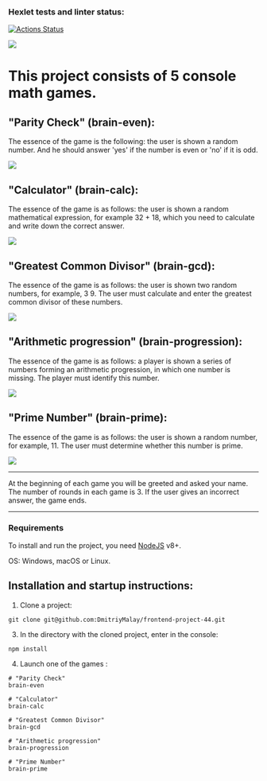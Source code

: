 ### Hexlet tests and linter status:

[![Actions Status](https://github.com/DmitriyMalay/frontend-project-44/actions/workflows/hexlet-check.yml/badge.svg)](https://github.com/DmitriyMalay/frontend-project-44/actions)

<a href="https://codeclimate.com/github/DmitriyMalay/frontend-project-44/maintainability"><img src="https://api.codeclimate.com/v1/badges/2ee7aea3e98b50a49ecb/maintainability" /></a>

# This project consists of 5 console math games.

## "Parity Check" (brain-even):

The essence of the game is the following: the user is shown a random number. And he should answer 'yes' if the number is even or 'no' if it is odd.

<a href="https://asciinema.org/a/wxlb0eIMVo9PY4qK7UYKuOoVA" target="_blank"><img src="https://asciinema.org/a/wxlb0eIMVo9PY4qK7UYKuOoVA.svg" /></a>

## "Calculator" (brain-calc):

The essence of the game is as follows: the user is shown a random mathematical expression, for example 32 + 18, which you need to calculate and write down the correct answer.

<a href="https://asciinema.org/a/0yLVqGDt8wFn2ZlaGlFBQRv0y" target="_blank"><img src="https://asciinema.org/a/0yLVqGDt8wFn2ZlaGlFBQRv0y.svg" /></a>

## "Greatest Common Divisor" (brain-gcd):

The essence of the game is as follows: the user is shown two random numbers, for example, 3 9. The user must calculate and enter the greatest common divisor of these numbers.

<a href="https://asciinema.org/a/FdGBKtCeuChaCR5l3dP7SgjKL" target="_blank"><img src="https://asciinema.org/a/FdGBKtCeuChaCR5l3dP7SgjKL.svg" /></a>

## "Arithmetic progression" (brain-progression):

The essence of the game is as follows: a player is shown a series of numbers forming an arithmetic progression, in which one number is missing. The player must identify this number.

<a href="https://asciinema.org/a/UcOPKd0yg4m2lomsm7IH44NzQ" target="_blank"><img src="https://asciinema.org/a/UcOPKd0yg4m2lomsm7IH44NzQ.svg" /></a>

## "Prime Number" (brain-prime):

The essence of the game is as follows: the user is shown a random number, for example, 11. The user must determine whether this number is prime.

<a href="https://asciinema.org/a/BY23bgLzVqzHdMahY5b6s2kGU" target="_blank"><img src="https://asciinema.org/a/BY23bgLzVqzHdMahY5b6s2kGU.svg" /></a>

___

At the beginning of each game you will be greeted and asked your name. The number of rounds in each game is 3. If the user gives an incorrect answer, the game ends.

___

### Requirements

To install and run the project, you need [NodeJS](https://nodejs.org/en) v8+.

OS: Windows, macOS or Linux.


## Installation and startup instructions:


1. Clone a project:

```
git clone git@github.com:DmitriyMalay/frontend-project-44.git
```

3. In the directory with the cloned project, enter in the console:

```
npm install
```

4. Launch one of the games :

```
# "Parity Check"
brain-even
```

```
# "Calculator"
brain-calc
```

```
# "Greatest Common Divisor"
brain-gcd
```

```
# "Arithmetic progression"
brain-progression
```

```
# "Prime Number"
brain-prime
```
